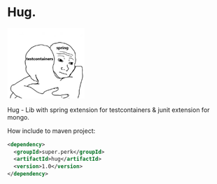 # Hug. 

<p>
  <img src="docs/meme.jpg" width=35% height=35%/>
</p>

Hug - Lib with spring extension for testcontainers & junit extension for mongo.

How include to maven project:
```xml
<dependency>
  <groupId>super.perk</groupId>
  <artifactId>hug</artifactId>
  <version>1.0</version>
</dependency>
```
